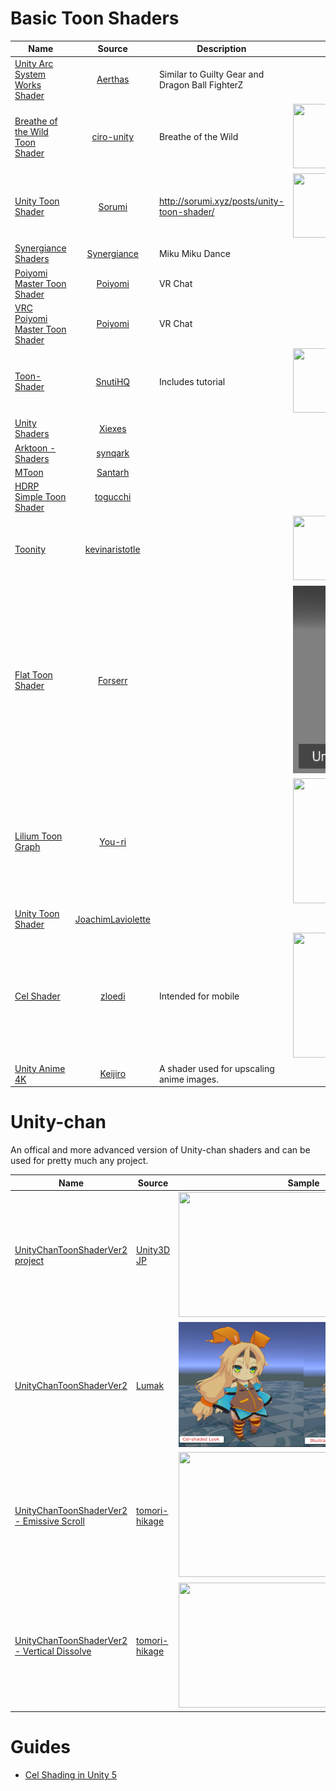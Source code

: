 # Basic Toon Shaders

| Name | Source | Description  | Sample|
| --- | :---: | --- | ---|
|[Unity Arc System Works Shader](https://github.com/Aerthas/UNITY-Arc-system-Works-Shader) | [Aerthas](https://github.com/Aerthas/UNITY-Arc-system-Works-Shader)| Similar to Guilty Gear and Dragon Ball FighterZ
|[Breathe of the Wild Toon Shader](https://github.com/ciro-unity/BotW-ToonShader) |[ciro-unity](https://github.com/ciro-unity) | Breathe of the Wild |<img src="https://camo.githubusercontent.com/f703f6fb5130d8bd4606d6f0cf8f8bbc80c4f1a9/68747470733a2f2f7062732e7477696d672e636f6d2f6d656469612f45463838385334576b4145306559383f666f726d61743d6a7067266e616d653d343039367834303936" width="300" height="103" />
|[Unity Toon Shader](https://github.com/Sorumi/UnityToonShader) |[Sorumi](https://github.com/Sorumi) |http://sorumi.xyz/posts/unity-toon-shader/ |<img src="https://github.com/Sorumi/UnityToonShader/blob/master/Docs/ToonShader.png" width="300" height="103" />
|[Synergiance Shaders](https://github.com/synergiance/Synergiance-Shaders-For-Unity) |[Synergiance](https://github.com/synergiance) |Miku Miku Dance |
|[Poiyomi Master Toon Shader](https://github.com/poiyomi/PoiyomiToonShader)|[Poiyomi](https://github.com/poiyomi)| VR Chat|
|[VRC Poiyomi Master Toon Shader](https://github.com/poiyomi/VRC-PoiyomiMasterToonShader)|[Poiyomi](https://github.com/poiyomi)| VR Chat|
|[Toon-Shader](https://github.com/SnutiHQ/Toon-Shader)|[SnutiHQ](https://github.com/SnutiHQ)| Includes tutorial|<img src="https://github.com/SnutiHQ/Toon-Shader/blob/master/GifExample2.gif" width="300" height="103" />
|[Unity Shaders](https://github.com/Xiexe/Xiexes-Unity-Shaders)|[Xiexes](https://github.com/Xiexe)|
|[Arktoon - Shaders](https://github.com/synqark/Arktoon-Shaders)|[synqark](https://github.com/synqark)|
|[MToon](https://github.com/Santarh/MToon)|[Santarh](https://github.com/Santarh/)|
|[HDRP Simple Toon Shader](https://github.com/togucchi/HDRPSimpleToonShader)|[togucchi](https://github.com/togucchi/)|
|[Toonity](https://github.com/kevinaristotle/Toonity)|[kevinaristotle](https://github.com/kevinaristotle/)||<img src="https://camo.githubusercontent.com/b21ff4cccbc5794e53af348d379bd960e5d58885/68747470733a2f2f692e696d6775722e636f6d2f695664313237662e706e67" width="300" height="103" />
|[Flat Toon Shader](https://github.com/Forser/FlatToonShader) |[Forserr](https://github.com/Forser) ||<img src="https://github.com/Forser/FlatToonShader/blob/master/Media/Unlit_Shadowed_thumb.png" width="200" height="300" />
|[Lilium Toon Graph](https://github.com/you-ri/LiliumToonGraph)|[You-ri](https://github.com/you-ri)||<img src="https://camo.githubusercontent.com/afd2b66494a14b856834b1659b2f89b02a9211b3/68747470733a2f2f692e696d6775722e636f6d2f757663364377582e676966" width="300" height="200" />
|[Unity Toon Shader](https://github.com/JoachimLaviolette/unity-toon-shader)|[JoachimLaviolette](https://github.com/JoachimLaviolette)|
|[Cel Shader](https://github.com/zloedi/cel_shader)| [zloedi](https://github.com/zloedi)|Intended for mobile|<img src="http://i.imgur.com/zrVYqJJ.png" width="300" height="200" />
|[Unity Anime 4K](https://github.com/keijiro/UnityAnime4K/tree/master/Assets/Anime4K/Resources)| [Keijiro](https://github.com/keijiro/)|A shader used for upscaling anime images.



# Unity-chan
An offical and more advanced version of Unity-chan shaders and can be used for pretty much any project.


| Name | Source |  Sample|
| --- | --- | --- | 
|[UnityChanToonShaderVer2 project](https://github.com/unity3d-jp/UnityChanToonShaderVer2_Project)|[Unity3D JP](https://github.com/unity3d-jp) |<img src="https://github.com/unity3d-jp/UnityChanToonShaderVer2_Project/blob/master/Manual/Images_jpg/UTS2_TopImage00.jpg" width="400" height="200" />
|[UnityChanToonShaderVer2](https://github.com/Lumak/UnityChanToonShaderVer2)|[Lumak](https://github.com/Lumak)|<img src="https://github.com/Lumak/UnityChanToonShaderVer2/blob/master/Manual/UnityChanToonShaderVer2_Manual_en_files/LookSample.jpg" width="400" height="200" />
|[UnityChanToonShaderVer2 - Emissive Scroll](https://github.com/tomori-hikage/UnityChanToonShaderVer2_EmissiveScroll)|[tomori-hikage](https://github.com/tomori-hikage)|<img src="https://github.com/tomori-hikage/UnityChanToonShaderVer2_EmissiveScroll/blob/readme_images/Images/gif1.gif" width="400" height="200" />
|[UnityChanToonShaderVer2 - Vertical Dissolve](https://github.com/tomori-hikage/UnityChanToonShaderVer2_VerticalDissolve)|[tomori-hikage](https://github.com/tomori-hikage)|<img src="https://github.com/tomori-hikage/UnityChanToonShaderVer2_VerticalDissolve/blob/readme_images/Images/gif1.gif" width="400" height="200" />|
# Guides
* [Cel Shading in Unity 5](http://timvolp.blogspot.com/2015/03/cel-shading-in-unity-5.html)
